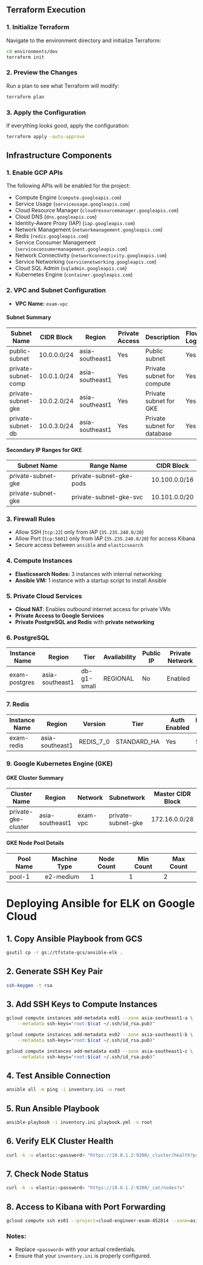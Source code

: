 ## Terraform Execution

### 1. Initialize Terraform
Navigate to the environment directory and initialize Terraform:
```sh
cd environments/dev
terraform init
```

### 2. Preview the Changes
Run a plan to see what Terraform will modify:
```sh
terraform plan
```

### 3. Apply the Configuration
If everything looks good, apply the configuration:
```sh
terraform apply -auto-approve
```

## Infrastructure Components

### 1. **Enable GCP APIs**
The following APIs will be enabled for the project:
- Compute Engine (`compute.googleapis.com`)
- Service Usage (`serviceusage.googleapis.com`)
- Cloud Resource Manager (`cloudresourcemanager.googleapis.com`)
- Cloud DNS (`dns.googleapis.com`)
- Identity-Aware Proxy (IAP) (`iap.googleapis.com`)
- Network Management (`networkmanagement.googleapis.com`)
- Redis (`redis.googleapis.com`)
- Service Consumer Management (`serviceconsumermanagement.googleapis.com`)
- Network Connectivity (`networkconnectivity.googleapis.com`)
- Service Networking (`servicenetworking.googleapis.com`)
- Cloud SQL Admin (`sqladmin.googleapis.com`)
- Kubernetes Engine (`container.googleapis.com`)

### 2. **VPC and Subnet Configuration**
- **VPC Name:** `exam-vpc`

#### Subnet Summary
| Subnet Name           | CIDR Block       | Region    | Private Access | Description                 | Flow Logs |
|----------------------|----------------|----------|---------------|-----------------------------|-----------|
| public-subnet        | 10.0.0.0/24     | asia-southeast1 | Yes           | Public subnet               | Yes       |
| private-subnet-comp  | 10.0.1.0/24     | asia-southeast1 | Yes           | Private subnet for compute  | Yes       |
| private-subnet-gke   | 10.0.2.0/24     | asia-southeast1 | Yes           | Private subnet for GKE      | Yes       |
| private-subnet-db    | 10.0.3.0/24     | asia-southeast1 | Yes           | Private subnet for database | Yes       |

#### Secondary IP Ranges for GKE
| Subnet Name         | Range Name                    | CIDR Block       |
|--------------------|-----------------------------|----------------|
| private-subnet-gke | private-subnet-gke-pods     | 10.100.0.0/16  |
| private-subnet-gke | private-subnet-gke-svc      | 10.101.0.0/20  |

### 3. **Firewall Rules**
- Allow SSH (`tcp:22`) only from IAP (`35.235.240.0/20`)
- Allow Port (`tcp:5601`) only from IAP (`35.235.240.0/20`) for access Kibana
- Secure access between `ansible` and `elasticsearch`

### 4. **Compute Instances**
- **Elasticsearch Nodes:** 3 instances with internal networking
- **Ansible VM:** 1 instance with a startup script to install Ansible

### 5. **Private Cloud Services**
- **Cloud NAT**: Enables outbound internet access for private VMs
- **Private Access to Google Services**
- **Private PostgreSQL and Redis** with **private networking**

### 6. **PostgreSQL**
| Instance Name     | Region     | Tier         | Availability | Public IP | Private Network |
|------------------|-----------|-------------|--------------|-----------|----------------|
| exam-postgres   | asia-southeast1 | db-g1-small | REGIONAL     | No        | Enabled        |

### 7. **Redis**
| Instance Name  | Region     | Version    | Tier        | Auth Enabled | Memory Size | connect_mode |
|--------------|-----------|------------|------------|--------------|-------------|-------------|
| exam-redis   | asia-southeast1 | REDIS_7_0  | STANDARD_HA | Yes          | 5GB         |PRIVATE_SERVICE_ACCESS


### 9. **Google Kubernetes Engine (GKE)**
#### **GKE Cluster Summary**
| Cluster Name         | Region     | Network    | Subnetwork           | Master CIDR Block |
|---------------------|-----------|-----------|----------------------|------------------|
| private-gke-cluster | asia-southeast1 | exam-vpc  | private-subnet-gke  | 172.16.0.0/28   |

#### **GKE Node Pool Details**
| Pool Name | Machine Type | Node Count | Min Count | Max Count |
|----------|-------------|------------|-----------|-----------|
| pool-1   | e2-medium   | 1          | 1         | 2         |


# Deploying Ansible for ELK on Google Cloud

## 1. Copy Ansible Playbook from GCS
```sh
gsutil cp -r gs://tfstate-gcs/ansible-elk .
```

## 2. Generate SSH Key Pair
```sh
ssh-keygen -t rsa
```

## 3. Add SSH Keys to Compute Instances
```sh
gcloud compute instances add-metadata es01 --zone asia-southeast1-a \
    --metadata ssh-keys="root:$(cat ~/.ssh/id_rsa.pub)"

gcloud compute instances add-metadata es02 --zone asia-southeast1-b \
    --metadata ssh-keys="root:$(cat ~/.ssh/id_rsa.pub)"

gcloud compute instances add-metadata es03 --zone asia-southeast1-c \
    --metadata ssh-keys="root:$(cat ~/.ssh/id_rsa.pub)"
```

## 4. Test Ansible Connection
```sh
ansible all -m ping -i inventory.ini -u root
```

## 5. Run Ansible Playbook
```sh
ansible-playbook -i inventory.ini playbook.yml -u root
```

## 6. Verify ELK Cluster Health
```sh
curl -k -u elastic:<password> "https://10.0.1.2:9200/_cluster/health?pretty"
```

## 7. Check Node Status
```sh
curl -k -u elastic:<password> "https://10.0.1.2:9200/_cat/nodes?v"
```

## 8. Access to Kibana with Port Forwarding
```sh
gcloud compute ssh es01 --project=cloud-engineer-exam-452814 --zone=asia-southeast1-a --tunnel-through-iap -- -L 5601:localhost:5601
```

### Notes:
- Replace `<password>` with your actual credentials.
- Ensure that your `inventory.ini` is properly configured.
